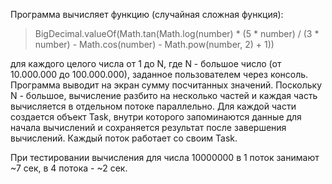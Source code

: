 Программа вычисляет функцию (случайная сложная функция):
>BigDecimal.valueOf(Math.tan(Math.log(number) * (5 * number) / (3 * number) - Math.cos(number) - Math.pow(number, 2) + 1)) 

для каждого целого числа от 1 до N, где N - большое число (от 10.000.000 до 100.000.000), заданное пользователем через консоль.
Программа выводит на экран сумму посчитанных значений.
Поскольку N - большое, вычисление разбито на несколько частей и каждая часть вычисляется в отдельном потоке параллельно.
Для каждой части создается объект Task, внутри которого запоминаются данные для начала вычислений и сохраняется результат после завершения вычислений.
Каждый поток работает со своим Task.

При тестировании вычисления для числа 10000000 в 1 поток занимают ~7 сек, в 4 потока - ~2 сек.